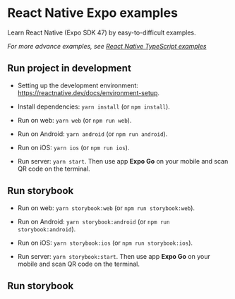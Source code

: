 # React Native Expo examples

Learn React Native (Expo SDK 47) by easy-to-difficult examples.

_For more advance examples, see [React Native TypeScript examples](https://github.com/robinhuy/react-native-typescript-examples)_

## Run project in development

- Setting up the development environment: https://reactnative.dev/docs/environment-setup.

- Install dependencies: `yarn install` (or `npm install`).

- Run on web: `yarn web` (or `npm run web`).

- Run on Android: `yarn android` (or `npm run android`).

- Run on iOS: `yarn ios` (or `npm run ios`).

- Run server: `yarn start`. Then use app **Expo Go** on your mobile and scan QR code on the terminal.

## Run storybook

- Run on web: `yarn storybook:web` (or `npm run storybook:web`).

- Run on Android: `yarn storybook:android` (or `npm run storybook:android`).

- Run on iOS: `yarn storybook:ios` (or `npm run storybook:ios`).

- Run server: `yarn storybook:start`. Then use app **Expo Go** on your mobile and scan QR code on the terminal.

## Run storybook
